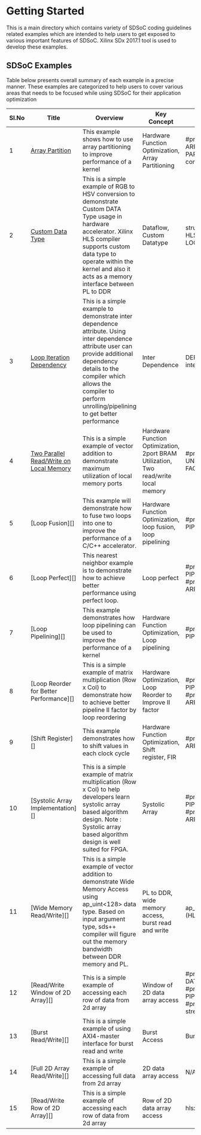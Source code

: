 Getting Started
======================

This is a main directory which contains variety of SDSoC coding guidelines related examples which are intended to help users to get exposed to various important features of SDSoC. Xilinx SDx 2017.1 tool is used to develop these examples.

## SDSoC Examples

Table below presents overall summary of each example in a precise manner. These examples are categorized to help users to cover various areas that needs to be focused while using SDSoC for their application optimization

Sl.No | Title | Overview |Key Concept | Key Words | Category
------|-------|----------|---|-----------|---------
1|[Array Partition][]|This example shows how to use array partitioning to improve performance of a kernel|Hardware Function Optimization, Array Partitioning|#pragma HLS ARRAY PARTITION, complete|Optimization|
2|[Custom Data Type][]|This is a simple example of RGB to HSV conversion to demonstrate Custom DATA Type usage in hardware accelerator. Xilinx HLS compiler supports custom data type to operate within the kernel and also it acts as a memory interface between PL to DDR|Dataflow, Custom Datatype|struct, #pragma HLS LOOP_TRIPCOUNT|Optimization|
3|[Loop Iteration Dependency][]|This is a simple example to demonstrate inter dependence attribute. Using inter dependence attribute user can provide additional dependency details to the compiler which allows the compiler to perform unrolling/pipelining to get better performance|Inter Dependence|DEPENDENCE, inter|Optimization|
4|[Two Parallel Read/Write on Local Memory][]|This is a simple example of vector addition to demonstrate maximum utilization of local memory ports|Hardware Function Optimization, 2port BRAM Utilization, Two read/write local memory|#pragma HLS UNROLL FACTOR=2|Optimization|
5|[Loop Fusion][]|This example will demonstrate how to fuse two loops into one to improve the performance of a C/C++ accelerator.|Hardware Function Optimization, loop fusion, loop pipelining|#pragma HLS PIPELINE|Optimization|
6|[Loop Perfect][]|This nearest neighbor example is to demonstrate how to achieve better performance using perfect loop.|Loop perfect|#pragma HLS PIPELINE, #pragma HLS ARRAY_PARTITION|Optimization|
7|[Loop Pipelining][]|This example demonstrates how loop pipelining can be used to improve the performance of a kernel|Hardware Function Optimization, Loop pipelining|#pragma HLS PIPELINE|Optimization|
8|[Loop Reorder for Better Performance][]|This is a simple example of matrix multiplication (Row x Col) to demonstrate how to achieve better pipeline II factor by loop reordering|Hardware Optimization, Loop Reorder to Improve II factor|#pragma HLS PIPELINE, #pragma HLS ARRAY_PARTITION|Optimization|
9|[Shift Register][]|This example demonstrates how to shift values in each clock cycle|Hardware Function Optimization, Shift register, FIR|#pragma HLS ARRAY_PARTITION|Optimization|
10|[Systolic Array Implementation][]|This is a simple example of matrix multiplication (Row x Col) to help developers learn systolic array based algorithm design. Note : Systolic array based algorithm design is well suited for FPGA.|Systolic Array|#pragma HLS PIPELINE, #pragma HLS ARRAY_PARTITION|Optimization|
11|[Wide Memory Read/Write][]|This is a simple example of vector addition to demonstrate Wide Memory Access using ap_uint<128> data type. Based on input argument type, sds++ compiler will figure out the memory bandwidth between DDR memory and PL.|PL to DDR, wide memory access, burst read and write|ap_uint<DATAWIDTH>, ap_int.h (HLS Header)|Memory Transfer (DDR to PL)|
12|[Read/Write Window of 2D Array][]|This is a simple example of accessing each row of data from 2d array|Window of 2D data array access|#pragma HLS DATAFLOW, #pragma HLS PIPELINE, #pragma HLS stream|Memory Transfer (DDR to PL)|
13|[Burst Read/Write][]|This is a simple example of using AXI4-master interface for burst read and write|Burst Access|Burst Copy|Memory Transfer (DDR to PL)|
14|[Full 2D Array Read/Write][]|This is a simple example of accessing full data from 2d array|2D data array access|N/A|Memory Transfer (DDR to PL)|
15|[Read/Write Row of 2D Array][]|This is a simple example of accessing each row of data from 2d array|Row of 2D data array access|hls::stream|Memory Transfer (DDR to PL)|


[Array Partition]:https://gitenterprise.xilinx.com/SDSoC-Examples/apps/tree/master/cpp/getting_started/array_partition
[Custom Data Type]:https://gitenterprise.xilinx.com/SDSoC-Examples/apps/tree/master/cpp/getting_started/custom_data_type
[Loop Iteration Dependency]:https://gitenterprise.xilinx.com/SDSoC-Examples/apps/tree/master/cpp/getting_started/dependence_inter
[Two Parallel Read/Write on Local Memory]:https://gitenterprise.xilinx.com/SDSoC-Examples/apps/tree/master/cpp/getting_started/lmem_2rw
